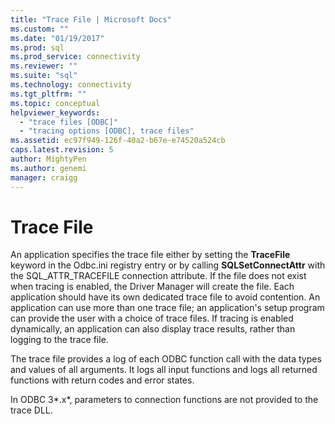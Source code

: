 ```yaml
---
title: "Trace File | Microsoft Docs"
ms.custom: ""
ms.date: "01/19/2017"
ms.prod: sql
ms.prod_service: connectivity
ms.reviewer: ""
ms.suite: "sql"
ms.technology: connectivity
ms.tgt_pltfrm: ""
ms.topic: conceptual
helpviewer_keywords: 
  - "trace files [ODBC]"
  - "tracing options [ODBC], trace files"
ms.assetid: ec97f949-126f-40a2-b67e-e74520a524cb
caps.latest.revision: 5
author: MightyPen
ms.author: genemi
manager: craigg
---
```

# Trace File
An application specifies the trace file either by setting the **TraceFile** keyword in the Odbc.ini registry entry or by calling **SQLSetConnectAttr** with the SQL_ATTR_TRACEFILE connection attribute. If the file does not exist when tracing is enabled, the Driver Manager will create the file. Each application should have its own dedicated trace file to avoid contention. An application can use more than one trace file; an application's setup program can provide the user with a choice of trace files. If tracing is enabled dynamically, an application can also display trace results, rather than logging to the trace file.  
  
 The trace file provides a log of each ODBC function call with the data types and values of all arguments. It logs all input functions and logs all returned functions with return codes and error states.  
  
 In ODBC 3*.x*, parameters to connection functions are not provided to the trace DLL.
